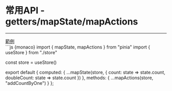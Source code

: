 <h1>常用API - getters/mapState/mapActions</h1>
<hr>
<div class="mt-2 mb-1">
  <a  href="http://localhost:6061" target="_blank">範例</a>
</div>
```js {monaco}
import { mapState, mapActions } from "pinia"
import { useStore } from "./store"

const store = useStore()

export default {
  computed: {
    ...mapState(store, {
      count: state => state.count,
      doubleCount: state => state.count
    })
  },
  methods: {
   ...mapActions(store, "addCountByOne")
  }
};
```
